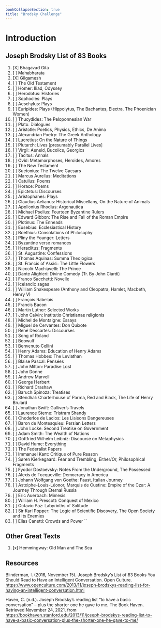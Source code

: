 ```yaml
---
bookCollapseSection: true
title: "Brodsky Challenge"
---
```


# Introduction

## Joseph Brodsky List of 83 Books
1.   [X] Bhagavad Gita
2.   [ ] Mahabharata
3.   [X] Gilgamesh
4.   [ ] The Old Testament
5.   [ ] Homer: Iliad, Odyssey
6.   [ ] Herodotus: Histories
7.   [ ] Sophocles: Plays
8.   [ ] Aeschylus: Plays
9.   [ ] Euripides: Plays (Hippolytus, The Bachantes, Electra, The Phoenician Women)
10. [ ] Thucydides: The Peloponnesian War
11. [ ] Plato: Dialogues
12. [ ] Aristotle: Poetics, Physics, Ethics, De Anima
13. [ ] Alexandrian Poetry: The Greek Anthology
14. [ ] Lucretius: On the Nature of Things
15. [ ] Plutarch: Lives [presumably Parallel Lives]
16. [ ] Virgil: Aeneid, Bucolics, Georgics
17. [ ] Tacitus: Annals
18. [ ] Ovid: Metamorphoses, Heroides, Amores
19. [ ] The New Testament
20. [ ] Suetonius: The Twelve Caesars
21. [ ] Marcus Aurelius: Meditations
22. [ ] Catullus: Poems
23. [ ] Horace: Poems
24. [ ] Epictetus: Discourses
25. [ ] Aristophanes: Plays
26. [ ] Claudius Aelianus: Historical Miscellany, On the Nature of Animals
27. [ ] Apollonius Rhodius: Argonautica
28. [ ] Michael Psellus: Fourteen Byzantine Rulers
29. [ ] Edward Gibbon: The Rise and Fall of the Roman Empire
30. [ ] Plotinus: The Enneads
31. [ ] Eusebius: Ecclesiastical History
32. [ ] Boethius: Consolations of Philosophy
33. [ ] Pliny the Younger: Letters
34. [ ] Byzantine verse romances
35. [ ] Heraclitus: Fragments
36. [ ] St. Augustine: Confessions
37. [ ] Thomas Aquinas: Summa Theologica
38. [ ] St. Francis of Assisi: The Little Flowers
39. [ ] Niccolò Machiavelli: The Prince
40. [ ] Dante Alighieri: Divine Comedy (Tr. By John Ciardi)
41. [ ] Franco Sacchetti: Novelle
42. [ ] Icelandic sagas
43. [ ] William Shakespeare (Anthony and Cleopatra, Hamlet, Macbeth, Henry V)
44. [ ] François Rabelais
45. [ ] Francis Bacon
46. [ ] Martin Luther: Selected Works
47. [ ] John Calvin: Institutio Christianae religionis
48. [ ] Michel de Montaigne: Essays
49. [ ] Miguel de Cervantes: Don Quixote
50. [ ] René Descartes: Discourses
51. [ ] Song of Roland
52. [ ] Beowulf
53. [ ] Benvenuto Cellini
54. [ ] Henry Adams: Education of Henry Adams
55. [ ] Thomas Hobbes: The Leviathan
56. [ ] Blaise Pascal: Pensées
57. [ ] John Milton: Paradise Lost
58. [ ] John Donne
59. [ ] Andrew Marvell
60. [ ] George Herbert
61. [ ] Richard Crashaw
62. [ ] Baruch Spinoza: Treatises
63. [ ] Stendhal: Charterhouse of Parma, Red and Black, The Life of Henry Brulard 
64. [ ] Jonathan Swift: Gulliver’s Travels
65. [ ] Laurence Sterne: Tristram Shandy
66. [ ] Choderlos de Laclos: Les Liaisons Dangereuses
67. [ ] Baron de Montesquieu: Persian Letters
68. [ ] John Locke: Second Treatise on Government
69. [ ] Adam Smith: The Wealth of Nations
70. [ ] Gottfried Wilhelm Leibniz: Discourse on Metaphysics
71. [ ] David Hume: Everything
72. [ ] The Federalist Papers
73. [ ] Immanuel Kant: Critique of Pure Reason
74. [ ] Søren Kierkegaard: Fear and Trembling, Either/Or, Philosophical Fragments
75. [ ] Fyodor Dostoevsky: Notes From the Underground, The Possessed
76. [ ] Alexis de Tocqueville: Democracy in America
77. [ ] Johann Wolfgang von Goethe: Faust, Italian Journey
78. [ ] Astolphe-Louis-Léonor, Marquis de Custine: Empire of the Czar: A Journey Through Eternal Russia
79. [ ] Eric Auerbach: Mimesis
80. [ ] William H. Prescott: Conquest of Mexico
81. [ ] Octavio Paz: Labyrinths of Solitude
82. [ ] Sir Karl Popper: The Logic of Scientific Discovery, The Open Society and Its Enemies
83. [ ] Elias Canetti: Crowds and Power
``
## Other Great Texts
001. [x] Hemmingway: Old Man and The Sea

## Resources
Blinderman, I. (2016, November 15). Joseph Brodsky’s List of 83 Books You Should Read to Have an Intelligent Conversation. Open Culture. https://www.openculture.com/2013/11/joseph-brodskys-reading-list-for-having-an-intelligent-conversation.html

Haven, C. (n.d.). Joseph Brodsky’s reading list “to have a basic conversation” – plus the shorter one he gave to me. The Book Haven. Retrieved November 24, 2021, from https://bookhaven.stanford.edu/2013/11/joseph-brodskys-reading-list-to-have-a-basic-conversation-plus-the-shorter-one-he-gave-to-me/
